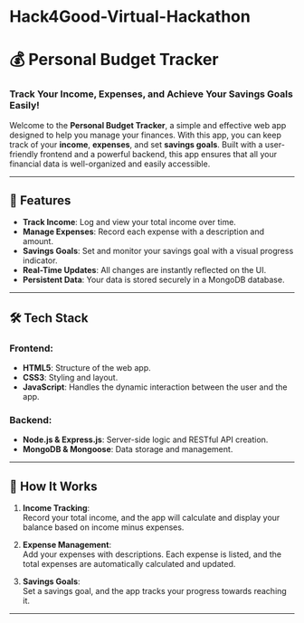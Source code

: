 # Hack4Good-Virtual-Hackathon
# 💰 Personal Budget Tracker

### Track Your Income, Expenses, and Achieve Your Savings Goals Easily!

Welcome to the **Personal Budget Tracker**, a simple and effective web app designed to help you manage your finances. With this app, you can keep track of your **income**, **expenses**, and set **savings goals**. Built with a user-friendly frontend and a powerful backend, this app ensures that all your financial data is well-organized and easily accessible.

---

## 🚀 Features

- **Track Income**: Log and view your total income over time.
- **Manage Expenses**: Record each expense with a description and amount.
- **Savings Goals**: Set and monitor your savings goal with a visual progress indicator.
- **Real-Time Updates**: All changes are instantly reflected on the UI.
- **Persistent Data**: Your data is stored securely in a MongoDB database.

---

## 🛠️ Tech Stack

### Frontend:
- **HTML5**: Structure of the web app.
- **CSS3**: Styling and layout.
- **JavaScript**: Handles the dynamic interaction between the user and the app.

### Backend:
- **Node.js & Express.js**: Server-side logic and RESTful API creation.
- **MongoDB & Mongoose**: Data storage and management.

---



## 🎯 How It Works

1. **Income Tracking**:  
   Record your total income, and the app will calculate and display your balance based on income minus expenses.

2. **Expense Management**:  
   Add your expenses with descriptions. Each expense is listed, and the total expenses are automatically calculated and updated.

3. **Savings Goals**:  
   Set a savings goal, and the app tracks your progress towards reaching it.

---



